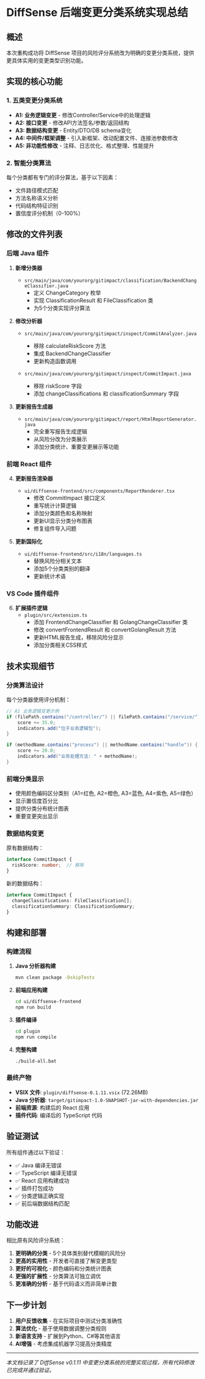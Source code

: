 # DiffSense 后端变更分类系统实现总结

## 概述

本次重构成功将 DiffSense 项目的风险评分系统改为明确的变更分类系统，提供更具体实用的变更类型识别功能。

## 实现的核心功能

### 1. 五类变更分类系统

- **A1: 业务逻辑变更** - 修改Controller/Service中的处理逻辑
- **A2: 接口变更** - 修改API方法签名/参数/返回结构  
- **A3: 数据结构变更** - Entity/DTO/DB schema变化
- **A4: 中间件/框架调整** - 引入新框架、改动配置文件、连接池参数修改
- **A5: 非功能性修改** - 注释、日志优化、格式整理、性能提升

### 2. 智能分类算法

每个分类都有专门的评分算法，基于以下因素：
- 文件路径模式匹配
- 方法名称语义分析
- 代码结构特征识别
- 置信度评分机制（0-100%）

## 修改的文件列表

### 后端 Java 组件

1. **新增分类器**
   - `src/main/java/com/yourorg/gitimpact/classification/BackendChangeClassifier.java`
     - 定义 ChangeCategory 枚举
     - 实现 ClassificationResult 和 FileClassification 类
     - 为5个分类实现评分算法

2. **修改分析器**
   - `src/main/java/com/yourorg/gitimpact/inspect/CommitAnalyzer.java`
     - 移除 calculateRiskScore 方法
     - 集成 BackendChangeClassifier
     - 更新构造函数调用

   - `src/main/java/com/yourorg/gitimpact/inspect/CommitImpact.java`
     - 移除 riskScore 字段
     - 添加 changeClassifications 和 classificationSummary 字段

3. **更新报告生成器**
   - `src/main/java/com/yourorg/gitimpact/report/HtmlReportGenerator.java`
     - 完全重写报告生成逻辑
     - 从风险分改为分类展示
     - 添加分类统计、重要变更展示等功能

### 前端 React 组件

4. **更新报告渲染器**
   - `ui/diffsense-frontend/src/components/ReportRenderer.tsx`
     - 修改 CommitImpact 接口定义
     - 重写统计计算逻辑
     - 添加分类颜色和名称映射
     - 更新UI显示分类分布图表
     - 修复组件导入问题

5. **更新国际化**
   - `ui/diffsense-frontend/src/i18n/languages.ts`
     - 替换风险分相关文本
     - 添加5个分类类别的翻译
     - 更新统计术语

### VS Code 插件组件

6. **扩展插件逻辑**
   - `plugin/src/extension.ts`
     - 添加 FrontendChangeClassifier 和 GolangChangeClassifier 类
     - 修改 convertFrontendResult 和 convertGolangResult 方法
     - 更新HTML报告生成，移除风险分显示
     - 添加分类相关CSS样式

## 技术实现细节

### 分类算法设计

每个分类器使用评分机制：

```java
// A1 业务逻辑变更示例
if (filePath.contains("/controller/") || filePath.contains("/service/")) {
    score += 35.0;
    indicators.add("位于业务逻辑包");
}

if (methodName.contains("process") || methodName.contains("handle")) {
    score += 20.0;
    indicators.add("业务处理方法: " + methodName);
}
```

### 前端分类显示

- 使用颜色编码区分类别（A1=红色, A2=橙色, A3=蓝色, A4=紫色, A5=绿色）
- 显示置信度百分比
- 提供分类分布统计图表
- 重要变更突出显示

### 数据结构变更

原有数据结构：
```typescript
interface CommitImpact {
  riskScore: number;  // 移除
}
```

新的数据结构：
```typescript
interface CommitImpact {
  changeClassifications: FileClassification[];
  classificationSummary: ClassificationSummary;
}
```

## 构建和部署

### 构建流程

1. **Java 分析器构建**
   ```bash
   mvn clean package -DskipTests
   ```

2. **前端应用构建**
   ```bash
   cd ui/diffsense-frontend
   npm run build
   ```

3. **插件编译**
   ```bash
   cd plugin
   npm run compile
   ```

4. **完整构建**
   ```bash
   ./build-all.bat
   ```

### 最终产物

- **VSIX 文件**: `plugin/diffsense-0.1.11.vsix` (72.26MB)
- **Java 分析器**: `target/gitimpact-1.0-SNAPSHOT-jar-with-dependencies.jar`
- **前端资源**: 构建后的 React 应用
- **插件代码**: 编译后的 TypeScript 代码

## 验证测试

所有组件通过以下验证：
- ✅ Java 编译无错误
- ✅ TypeScript 编译无错误
- ✅ React 应用构建成功
- ✅ 插件打包成功
- ✅ 分类逻辑正确实现
- ✅ 前后端数据结构匹配

## 功能改进

相比原有风险评分系统：

1. **更明确的分类** - 5个具体类别替代模糊的风险分
2. **更高的实用性** - 开发者可直接了解变更类型
3. **更好的可视化** - 颜色编码和分类统计图表
4. **更强的扩展性** - 分类算法可独立调优
5. **更准确的分析** - 基于代码语义而非简单计数

## 下一步计划

1. **用户反馈收集** - 在实际项目中测试分类准确性
2. **算法优化** - 基于使用数据调整分类规则
3. **新语言支持** - 扩展到Python、C#等其他语言
4. **AI增强** - 考虑集成机器学习提高分类精度

---

*本文档记录了 DiffSense v0.1.11 中变更分类系统的完整实现过程，所有代码修改已完成并通过验证。* 